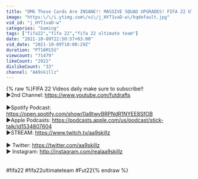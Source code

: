 ```yaml
---
title: "OMG These Cards Are INSANE!! MASSIVE SQUAD UPGRADES! FIFA 22 Ultimate Team PMRTG #05"
image: "https:\/\/i.ytimg.com\/vi\/j_HYT1vaD-w\/hqdefault.jpg"
vid_id: "j_HYT1vaD-w"
categories: "Gaming"
tags: ["fifa22","fifa 22","fifa 22 ultimate team"]
date: "2021-10-09T22:50:57+03:00"
vid_date: "2021-10-09T10:00:29Z"
duration: "PT16M15S"
viewcount: "71479"
likeCount: "2922"
dislikeCount: "33"
channel: "AA9skillz"
---
```

{% raw %}FIFA 22 Videos daily make sure to subscribe!!<br />►2nd Channel: <a rel="nofollow" target="blank" href="https://www.youtube.com/futdrafts">https://www.youtube.com/futdrafts</a><br /><br />►Spotify Podcast: <a rel="nofollow" target="blank" href="https://open.spotify.com/show/0a8twvBRPNdR1NYEE8SfOB">https://open.spotify.com/show/0a8twvBRPNdR1NYEE8SfOB</a><br />►Apple Podcasts: <a rel="nofollow" target="blank" href="https://podcasts.apple.com/us/podcast/stick-talk/id1534807604">https://podcasts.apple.com/us/podcast/stick-talk/id1534807604</a><br />►STREAM: <a rel="nofollow" target="blank" href="https://www.twitch.tv/aa9skillz">https://www.twitch.tv/aa9skillz</a><br /><br />► Twitter: <a rel="nofollow" target="blank" href="https://twitter.com/aa9skillz">https://twitter.com/aa9skillz</a> <br />► Instagram: <a rel="nofollow" target="blank" href="http://instagram.com/realaa9skillz">http://instagram.com/realaa9skillz</a><br /><br /><br />#fifa22 #fifa22ultimateteam #Fut22{% endraw %}

